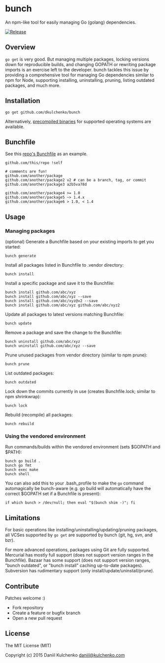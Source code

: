 # bunch

An npm-like tool for easily managing Go (golang) dependencies.

[![Release](https://img.shields.io/github/release/dkulchenko/bunch.svg)](https://github.com/dkulchenko/bunch/releases)

## Overview

`go get` is very good. But managing multiple packages, locking versions down for reproducible builds, and 
changing GOPATH or rewriting package imports is an exercise left to the developer. bunch tackles this
issue by providing a comprehensive tool for managing Go dependencies similar to npm for Node, supporting
installing, uninstalling, pruning, listing outdated packages, and much more.

## Installation

```
go get github.com/dkulchenko/bunch
```

Alternatively, [precompiled binaries](https://github.com/dkulchenko/bunch/releases) for 
supported operating systems are available.

## Bunchfile

See this [repo's Bunchfile](https://github.com/dkulchenko/bunch/blob/master/Bunchfile) as an example.

```
github.com/this/repo !self

# comments are fun!
github.com/another/package
github.com/another/package2 v2 # can be a branch, tag, or commit
github.com/another/package3 a2b5va78d

github.com/another/package4 >= 1.0
github.com/another/package5 ~> 1.4.x
github.com/another/package6 > 1.0, < 1.4
```

## Usage

### Managing packages

(optional) Generate a Bunchfile based on your existing imports to get you started:

```
bunch generate
```

Install all packages listed in Bunchfile to .vendor directory:

```
bunch install
```

Install a specific package and save it to the Bunchfile:

```
bunch install github.com/abc/xyz
bunch install github.com/abc/xyz --save
bunch install github.com/abc/xyz@v2 --save
bunch install github.com/abc/xyz github.com/abc/xyz2
```

Update all packages to latest versions matching Bunchfile:

```
bunch update
```

Remove a package and save the change to the Bunchfile:

```
bunch uninstall github.com/abc/xyz
bunch uninstall github.com/abc/xyz --save
```

Prune unused packages from vendor directory (similar to npm prune):

```
bunch prune
```

List outdated packages:

```
bunch outdated
```

Lock down the commits currently in use (creates Bunchfile.lock; similar to npm shrinkwrap):

```
bunch lock
```

Rebuild (recompile) all packages:

```
bunch rebuild
```

### Using the vendored environment

Run commands/builds within the vendored environment (sets $GOPATH and $PATH):

```
bunch go build .
bunch go fmt
bunch exec make
bunch shell
```

You can also add this to your .bash_profile to make the `go` command automagically be bunch-aware (e.g. go build will automatically have the correct $GOPATH set if a Bunchfile is present): 

```
if which bunch > /dev/null; then eval "$(bunch shim -)"; fi
```

## Limitations

For basic operations like installing/uninstalling/updating/pruning packages, all VCSes supported by `go get` are supported by bunch (git, hg, svn, and bzr).

For more advanced operations, packages using Git are fully supported. Mercurial has mostly full support (does not support version ranges in the Bunchfile). Bazaar has some support (does not support version ranges, "bunch outdated", or "bunch install" caching up-to-date packages). Subversion has rudimentary support (only install/update/uninstall/prune).

## Contribute

Patches welcome :)

- Fork repository
- Create a feature or bugfix branch
- Open a new pull request

## License

The MIT License (MIT)

Copyright (c) 2015 Daniil Kulchenko <daniil@kulchenko.com>
